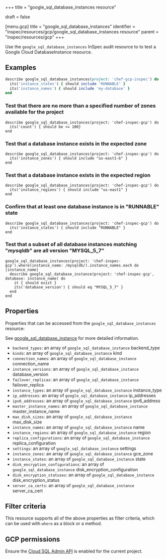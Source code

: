+++
title = "google_sql_database_instances resource"

draft = false


[menu.gcp]
title = "google_sql_database_instances"
identifier = "inspec/resources/gcp/google_sql_database_instances resource"
parent = "inspec/resources/gcp"
+++

Use the `google_sql_database_instances` InSpec audit resource to to test a Google Cloud DatabaseInstance resource.

## Examples

```ruby
describe google_sql_database_instances(project: 'chef-gcp-inspec') do
  its('instance_states') { should include 'RUNNABLE' }
  its('instance_names') { should include 'my-database' }
end
```

### Test that there are no more than a specified number of zones available for the project

    describe google_sql_database_instances(project: 'chef-inspec-gcp') do
      its('count') { should be <= 100}
    end


### Test that a database instance exists in the expected zone  

    describe google_sql_database_instances(project: 'chef-inspec-gcp') do
      its('instance_zones') { should include "us-east1-b" }
    end

### Test that a database instance exists in the expected region  

    describe google_sql_database_instances(project: 'chef-inspec-gcp') do
      its('instance_regions') { should include "us-east1" }
    end


### Confirm that at least one database instance is in "RUNNABLE" state

    describe google_sql_database_instances(project: 'chef-inspec-gcp') do
      its('instance_states') { should include "RUNNABLE" }
    end

### Test that a subset of all database instances matching "*mysqldb*" are all version "MYSQL_5_7"

    google_sql_database_instances(project: 'chef-inspec-gcp').where(instance_name: /mysqldb/).instance_names.each do |instance_name|
      describe google_sql_database_instance(project: 'chef-inspec-gcp',  database: instance_name) do
        it { should exist }
        its('database_version') { should eq "MYSQL_5_7" }
      end
    end

## Properties

Properties that can be accessed from the `google_sql_database_instances` resource:

See [google_sql_database_instance](google_sql_database_instance) for more detailed information.

  * `backend_types`: an array of `google_sql_database_instance` backend_type
  * `kinds`: an array of `google_sql_database_instance` kind
  * `connection_names`: an array of `google_sql_database_instance` connection_name
  * `instance_versions`: an array of `google_sql_database_instance` database_version
  * `failover_replicas`: an array of `google_sql_database_instance` failover_replica
  * `instance_types`: an array of `google_sql_database_instance` instance_type
  * `ip_addresses`: an array of `google_sql_database_instance` ip_addresses
  * `ipv6_addresses`: an array of `google_sql_database_instance` ipv6_address
  * `master_instance_names`: an array of `google_sql_database_instance` master_instance_name
  * `max_disk_sizes`: an array of `google_sql_database_instance` max_disk_size
  * `instance_names`: an array of `google_sql_database_instance` name
  * `instance_regions`: an array of `google_sql_database_instance` region
  * `replica_configurations`: an array of `google_sql_database_instance` replica_configuration
  * `settings`: an array of `google_sql_database_instance` settings
  * `instance_zones`: an array of `google_sql_database_instance` gce_zone
  * `instance_states`: an array of `google_sql_database_instance` state
  * `disk_encryption_configurations`: an array of `google_sql_database_instance` disk_encryption_configuration
  * `disk_encryption_statuses`: an array of `google_sql_database_instance` disk_encryption_status
  * `server_ca_certs`: an array of `google_sql_database_instance` server_ca_cert

## Filter criteria

This resource supports all of the above properties as filter criteria, which can be used
with `where` as a block or a method.

## GCP permissions

Ensure the [Cloud SQL Admin API](https://console.cloud.google.com/apis/library/sqladmin.googleapis.com/) is enabled for the current project.
